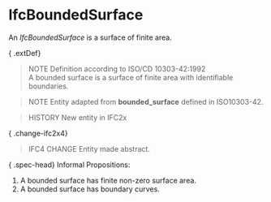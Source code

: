 # IfcBoundedSurface

An _IfcBoundedSurface_ is a surface of finite area.

{ .extDef}
> NOTE  Definition according to ISO/CD 10303-42:1992  
> A bounded surface is a surface of finite area with identifiable boundaries.

> NOTE  Entity adapted from **bounded_surface** defined in ISO10303-42.

> HISTORY  New entity in IFC2x

{ .change-ifc2x4}
> IFC4 CHANGE Entity made abstract.

{ .spec-head}
Informal Propositions:

1. A bounded surface has finite non-zero surface area.
2. A bounded surface has boundary curves.
